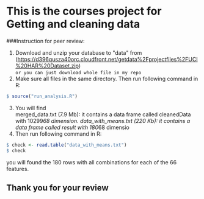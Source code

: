 # This is the courses project for Getting and cleaning data

###Instruction for peer review:
1. Download and unzip your database to "data" from
(https://d396qusza40orc.cloudfront.net/getdata%2Fprojectfiles%2FUCI%20HAR%20Dataset.zip)
<br> `or you can just download whole file in my repo` <br>
2. Make sure all files in the same directory. Then run following command in R:
```R
$ source("run_analysis.R")
```
3. You will find<br>
		merged_data.txt (7.9 Mb): it contains a data frame called cleanedData with 10299*68 dimension.
		data_with_means.txt (220 Kb): it contains a data frame called result with 180*68 dimensio
4. Then run following command in R:<br>
```R
$ check <- read.table("data_with_means.txt")
$ check
```
you will found the 180 rows with all combinations for each of the 66 features.

## Thank you for your review
